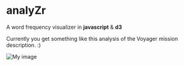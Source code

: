 analyZr
=======

A word frequency visualizer in __javascript__ &amp; **d3**



Currently you get something like this analysis of the Voyager mission description. :)

![My image](http://www.plainbrain.net/github_img/cloudilyzer.png)
